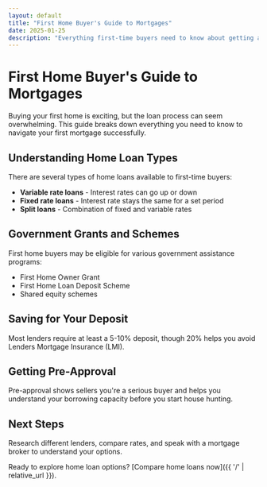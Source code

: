 ```yaml
---
layout: default
title: "First Home Buyer's Guide to Mortgages"
date: 2025-01-25
description: "Everything first-time buyers need to know about getting a home loan."
---
```


# First Home Buyer's Guide to Mortgages

Buying your first home is exciting, but the loan process can seem overwhelming. This guide breaks down everything you need to know to navigate your first mortgage successfully.

## Understanding Home Loan Types

There are several types of home loans available to first-time buyers:

- **Variable rate loans** - Interest rates can go up or down
- **Fixed rate loans** - Interest rate stays the same for a set period
- **Split loans** - Combination of fixed and variable rates

## Government Grants and Schemes

First home buyers may be eligible for various government assistance programs:

- First Home Owner Grant
- First Home Loan Deposit Scheme
- Shared equity schemes

## Saving for Your Deposit

Most lenders require at least a 5-10% deposit, though 20% helps you avoid Lenders Mortgage Insurance (LMI).

## Getting Pre-Approval

Pre-approval shows sellers you're a serious buyer and helps you understand your borrowing capacity before you start house hunting.

## Next Steps

Research different lenders, compare rates, and speak with a mortgage broker to understand your options.

Ready to explore home loan options? [Compare home loans now]({{ '/' | relative_url }}).
